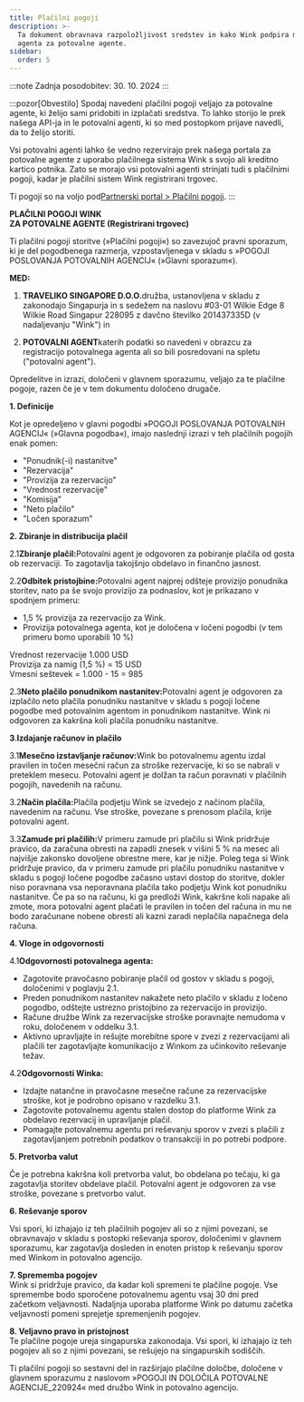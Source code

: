 ```yaml
---
title: Plačilni pogoji
description: >-
  Ta dokument obravnava razpoložljivost sredstev in kako Wink podpira model
  agenta za potovalne agente.
sidebar:
  order: 5
---
```

:::note
Zadnja posodobitev: 30. 10. 2024
:::

:::pozor\[Obvestilo]
Spodaj navedeni plačilni pogoji veljajo za potovalne agente, ki želijo sami pridobiti in izplačati sredstva.
To lahko storijo le prek našega API-ja in le potovalni agenti, ki so med postopkom prijave navedli, da to želijo storiti.

Vsi potovalni agenti lahko še vedno rezervirajo prek našega portala za potovalne agente z uporabo plačilnega sistema Wink s svojo ali kreditno kartico potnika. Zato se morajo vsi potovalni agenti strinjati tudi s plačilnimi pogoji, kadar je plačilni sistem Wink registrirani trgovec.

Ti pogoji so na voljo pod[Partnerski portal > Plačilni pogoji](/studio/payment-terms).
:::

**PLAČILNI POGOJI WINK**\
**ZA POTOVALNE AGENTE (Registrirani trgovec)**

Ti plačilni pogoji storitve (»Plačilni pogoji«) so zavezujoč pravni sporazum, ki je del pogodbenega razmerja, vzpostavljenega v skladu s »POGOJI POSLOVANJA POTOVALNIH AGENCIJ« (»Glavni sporazum«).

**MED:**

1. **TRAVELIKO SINGAPORE D.O.O.**&#x64;ružba, ustanovljena v skladu z zakonodajo Singapurja in s sedežem na naslovu #03-01 Wilkie Edge 8 Wilkie Road Singapur 228095 z davčno številko 201437335D (v nadaljevanju "Wink") in

2. **POTOVALNI AGENT**katerih podatki so navedeni v obrazcu za registracijo potovalnega agenta ali so bili posredovani na spletu ("potovalni agent").

Opredelitve in izrazi, določeni v glavnem sporazumu, veljajo za te plačilne pogoje, razen če je v tem dokumentu določeno drugače.

**1. Definicije**

Kot je opredeljeno v glavni pogodbi »POGOJI POSLOVANJA POTOVALNIH AGENCIJ« (»Glavna pogodba«), imajo naslednji izrazi v teh plačilnih pogojih enak pomen:

* "Ponudnik(-i) nastanitve"
* "Rezervacija"
* "Provizija za rezervacijo"
* "Vrednost rezervacije"
* "Komisija"
* "Neto plačilo"
* "Ločen sporazum"

**2. Zbiranje in distribucija plačil**

2.1**Zbiranje plačil:**&#x50;otovalni agent je odgovoren za pobiranje plačila od gosta ob rezervaciji. To zagotavlja takojšnjo obdelavo in finančno jasnost.

2.2**Odbitek pristojbine:**&#x50;otovalni agent najprej odšteje provizijo ponudnika storitev, nato pa še svojo provizijo za podnaslov, kot je prikazano v spodnjem primeru:

* 1,5 % provizija za rezervacijo za Wink.
* Provizija potovalnega agenta, kot je določena v ločeni pogodbi (v tem primeru bomo uporabili 10 %)

Vrednost rezervacije 1.000 USD\
Provizija za namig (1,5 %) = 15 USD\
Vmesni seštevek = 1.000 - 15 = 985

2.3**Neto plačilo ponudnikom nastanitev:**&#x50;otovalni agent je odgovoren za izplačilo neto plačila ponudniku nastanitve v skladu s pogoji ločene pogodbe med potovalnim agentom in ponudnikom nastanitve. Wink ni odgovoren za kakršna koli plačila ponudniku nastanitve.

**3**.**Izdajanje računov in plačilo**

3.1**Mesečno izstavljanje računov:**&#x57;ink bo potovalnemu agentu izdal pravilen in točen mesečni račun za stroške rezervacije, ki so se nabrali v preteklem mesecu. Potovalni agent je dolžan ta račun poravnati v plačilnih pogojih, navedenih na računu.

3.2**Način plačila:**&#x50;lačila podjetju Wink se izvedejo z načinom plačila, navedenim na računu. Vse stroške, povezane s prenosom plačila, krije potovalni agent.

3.3**Zamude pri plačilih:**&#x56; primeru zamude pri plačilu si Wink pridržuje pravico, da zaračuna obresti na zapadli znesek v višini 5 % na mesec ali najvišje zakonsko dovoljene obrestne mere, kar je nižje. Poleg tega si Wink pridržuje pravico, da v primeru zamude pri plačilu ponudniku nastanitve v skladu s pogoji ločene pogodbe začasno ustavi dostop do storitve, dokler niso poravnana vsa neporavnana plačila tako podjetju Wink kot ponudniku nastanitve. Če pa so na računu, ki ga predloži Wink, kakršne koli napake ali zmote, mora potovalni agent plačati le pravilen in točen del računa in mu ne bodo zaračunane nobene obresti ali kazni zaradi neplačila napačnega dela računa.

**4. Vloge in odgovornosti**

4.1**Odgovornosti potovalnega agenta:**

* Zagotovite pravočasno pobiranje plačil od gostov v skladu s pogoji, določenimi v poglavju 2.1.
* Preden ponudnikom nastanitev nakažete neto plačilo v skladu z ločeno pogodbo, odštejte ustrezno pristojbino za rezervacijo in provizijo.
* Račune družbe Wink za rezervacijske stroške poravnajte nemudoma v roku, določenem v oddelku 3.1.
* Aktivno upravljajte in rešujte morebitne spore v zvezi z rezervacijami ali plačili ter zagotavljajte komunikacijo z Winkom za učinkovito reševanje težav.

4.2**Odgovornosti Winka:**

* Izdajte natančne in pravočasne mesečne račune za rezervacijske stroške, kot je podrobno opisano v razdelku 3.1.
* Zagotovite potovalnemu agentu stalen dostop do platforme Wink za obdelavo rezervacij in upravljanje plačil.
* Pomagajte potovalnemu agentu pri reševanju sporov v zvezi s plačili z zagotavljanjem potrebnih podatkov o transakciji in po potrebi podpore.

**5. Pretvorba valut**

Če je potrebna kakršna koli pretvorba valut, bo obdelana po tečaju, ki ga zagotavlja storitev obdelave plačil. Potovalni agent je odgovoren za vse stroške, povezane s pretvorbo valut.

**6. Reševanje sporov**

Vsi spori, ki izhajajo iz teh plačilnih pogojev ali so z njimi povezani, se obravnavajo v skladu s postopki reševanja sporov, določenimi v glavnem sporazumu, kar zagotavlja dosleden in enoten pristop k reševanju sporov med Winkom in potovalno agencijo.

**7. Sprememba pogojev**\
Wink si pridržuje pravico, da kadar koli spremeni te plačilne pogoje. Vse spremembe bodo sporočene potovalnemu agentu vsaj 30 dni pred začetkom veljavnosti. Nadaljnja uporaba platforme Wink po datumu začetka veljavnosti pomeni sprejetje spremenjenih pogojev.

**8. Veljavno pravo in pristojnost**\
Te plačilne pogoje ureja singapurska zakonodaja. Vsi spori, ki izhajajo iz teh pogojev ali so z njimi povezani, se rešujejo na singapurskih sodiščih.

Ti plačilni pogoji so sestavni del in razširjajo plačilne določbe, določene v glavnem sporazumu z naslovom »POGOJI IN DOLOČILA POTOVALNE AGENCIJE\_220924« med družbo Wink in potovalno agencijo.

